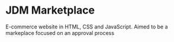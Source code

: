 # JDM Marketplace
E-commerce website in HTML, CSS and JavaScript. Aimed to be a markeplace focused on an approval process
